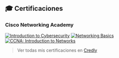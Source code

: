 ## 🎓 Certificaciones

### Cisco Networking Academy
[![Introduction to Cybersecurity](https://images.credly.com/size/110x110/images/54d1e0b1-40cc-4c5e-9672-6b9dc1a0fa3e/CyberEssentials.png)](https://www.credly.com/badges/TU_ID_AQUI)
[![Networking Basics](https://images.credly.com/size/110x110/images/abc123-networkingbasics.png)](https://www.credly.com/badges/TU_ID_AQUI)
[![CCNA: Introduction to Networks](https://images.credly.com/size/110x110/images/ccna-intro.png)](https://www.credly.com/badges/TU_ID_AQUI)

> Ver todas mis certificaciones en [Credly](https://www.credly.com/users/TU_USUARIO_AQUI)
